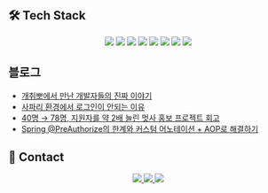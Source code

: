 
## 🛠️ Tech Stack

<div align="center">
  <img src="https://img.shields.io/badge/Java-007396?style=for-the-badge&logo=Java&logoColor=white"/>
  <img src="https://img.shields.io/badge/Spring-6DB33F?style=for-the-badge&logo=Spring&logoColor=white"/>
  <img src="https://img.shields.io/badge/MySQL-4479A1?style=for-the-badge&logo=MySQL&logoColor=white"/>
  <img src="https://img.shields.io/badge/Amazon_RDS-527FFF?style=for-the-badge&logo=Amazon%20RDS&logoColor=white"/>
  <img src="https://img.shields.io/badge/AWS_EC2-FF9900?style=for-the-badge&logo=Amazon%20EC2&logoColor=white"/>
  <img src="https://img.shields.io/badge/GitHub-181717?style=for-the-badge&logo=GitHub&logoColor=white"/>
  <img src="https://img.shields.io/badge/JIRA-0052CC?style=for-the-badge&logo=Jira&logoColor=white"/>
  <img src="https://img.shields.io/badge/Notion-000000?style=for-the-badge&logo=Notion&logoColor=white"/>
</div>



## 블로그

- [개취뽀에서 만난 개발자들의 진짜 이야기](https://velog.io/@kyoung0161/%EA%B0%9C%EC%B7%A8%EB%BD%80)
- [사파리 환경에서 로그인이 안되는 이유](https://velog.io/@kyoung0161/Temp-Title)
- [40명 → 78명, 지원자를 약 2배 늘린 멋사 홍보 프로젝트 회고](https://velog.io/@kyoung0161/LikeLion)
- [Spring @PreAuthorize의 한계와 커스텀 어노테이션 + AOP로 해결하기](https://velog.io/@kyoung0161/SpringPreAuthorize%EC%9D%98-%ED%95%9C%EA%B3%84-%EC%BB%A4%EC%8A%A4%ED%85%80-%EC%96%B4%EB%85%B8%ED%85%8C%EC%9D%B4%EC%85%98-AOP%EB%A1%9C-%ED%95%B4%EA%B2%B0)



## 📮 Contact

<div align="center">
  <a href="https://velog.io/@kyoung0161/posts">
    <img src="https://img.shields.io/badge/Tech Blog-20C997?style=for-the-badge&logo=velog&logoColor=white"/>
  </a>
  <a href="https://www.instagram.com/juhye0k_01/">
    <img src="https://img.shields.io/badge/Instagram-E4405F?style=for-the-badge&logo=Instagram&logoColor=white"/>
  </a>
  <a href="https://www.linkedin.com/in/%EC%A3%BC%ED%98%81-%EC%B1%84-a1ab11317/">
    <img src="https://img.shields.io/badge/LinkedIn-0077B5?style=for-the-badge&logo=LinkedIn&logoColor=white"/>
  </a>
</div>
